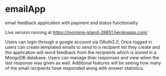# emailApp
email feedback application with payment and status functionality 

Live version running at https://morning-island-28851.herokuapp.com/ 

Users can login through a google account via OAuth2.0, Once logged in users can create templated emails to send to a recipient list they create and the application will reord feedback from the recipients which is stored in a MongoDB database.
Users can manage thier responses and view when the last response was given as well.
Additonal features will be seeing how many of the email recipients have responded along with answer statistics.

